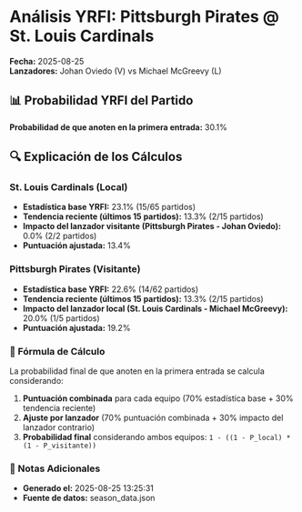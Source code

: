 # Análisis YRFI: Pittsburgh Pirates @ St. Louis Cardinals

**Fecha:** 2025-08-25  
**Lanzadores:** Johan Oviedo (V) vs Michael McGreevy (L)

## 📊 Probabilidad YRFI del Partido

**Probabilidad de que anoten en la primera entrada:** 30.1%

## 🔍 Explicación de los Cálculos

### St. Louis Cardinals (Local)
- **Estadística base YRFI:** 23.1% (15/65 partidos)
- **Tendencia reciente (últimos 15 partidos):** 13.3% (2/15 partidos)
- **Impacto del lanzador visitante (Pittsburgh Pirates - Johan Oviedo):** 0.0% (2/2 partidos)
- **Puntuación ajustada:** 13.4%

### Pittsburgh Pirates (Visitante)
- **Estadística base YRFI:** 22.6% (14/62 partidos)
- **Tendencia reciente (últimos 15 partidos):** 13.3% (2/15 partidos)
- **Impacto del lanzador local (St. Louis Cardinals - Michael McGreevy):** 20.0% (1/5 partidos)
- **Puntuación ajustada:** 19.2%

### 📝 Fórmula de Cálculo

La probabilidad final de que anoten en la primera entrada se calcula considerando:
1. **Puntuación combinada** para cada equipo (70% estadística base + 30% tendencia reciente)
2. **Ajuste por lanzador** (70% puntuación combinada + 30% impacto del lanzador contrario)
3. **Probabilidad final** considerando ambos equipos: `1 - ((1 - P_local) * (1 - P_visitante))`

### 📌 Notas Adicionales

- **Generado el:** 2025-08-25 13:25:31
- **Fuente de datos:** season_data.json
